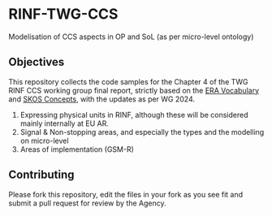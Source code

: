 # RINF-TWG-CCS
Modelisation of CCS aspects in OP and SoL (as per micro-level ontology)

## Objectives
This repository collects the code samples for the Chapter 4 of the TWG RINF CCS working group final report, strictly based on the [ERA Vocabulary](https://github.com/Interoperable-data/ERA_vocabulary) and [SKOS Concepts](https://data-interop.era.europa.eu/era-vocabulary/skos/index.html), with the updates as per WG 2024.

1. Expressing physical units in RINF, although these will be considered mainly internally at EU AR.
2. Signal & Non-stopping areas, and especially the types and the modelling on micro-level
3. Areas of implementation (GSM-R)

## Contributing
Please fork this repository, edit the files in your fork as you see fit and submit a pull request for review by the Agency.
